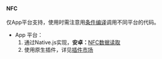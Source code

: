#### NFC

仅App平台支持，使用时需注意用[条件编译](https://uniapp.dcloud.io/platform)调用不同平台的代码。

- App 平台：
  1. 通过Native.js实现，**安卓：**[NFC数据读取](https://ask.dcloud.net.cn/question/6726)
  2. 使用原生插件，详见[插件市场](https://ext.dcloud.net.cn/search?q=nfc)
